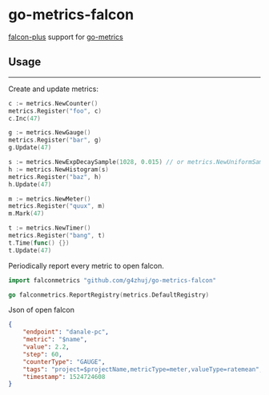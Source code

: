 # go-metrics-falcon
[falcon-plus](https://github.com/open-falcon/falcon-plus) support for [go-metrics](https://github.com/rcrowley/go-metrics)


## Usage
----
Create and update metrics:

```go
c := metrics.NewCounter()
metrics.Register("foo", c)
c.Inc(47)

g := metrics.NewGauge()
metrics.Register("bar", g)
g.Update(47)

s := metrics.NewExpDecaySample(1028, 0.015) // or metrics.NewUniformSample(1028)
h := metrics.NewHistogram(s)
metrics.Register("baz", h)
h.Update(47)

m := metrics.NewMeter()
metrics.Register("quux", m)
m.Mark(47)

t := metrics.NewTimer()
metrics.Register("bang", t)
t.Time(func() {})
t.Update(47)

```

Periodically report every metric to open falcon.
```go
import falconmetrics "github.com/g4zhuj/go-metrics-falcon"

go falconmetrics.ReportRegistry(metrics.DefaultRegistry)
```

Json of open falcon

```json
{
	"endpoint": "danale-pc",
	"metric": "$name",
	"value": 2.2,
	"step": 60,
	"counterType": "GAUGE",
	"tags": "project=$projectName,metricType=meter,valueType=ratemean",
	"timestamp": 1524724608
}
```
